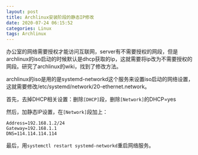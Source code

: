 ```yaml
---
layout: post
title: Archlinux安装阶段的静态IP修改
date: 2020-07-24 06:15:52
categories: Linux
tags: Archlinux
---
```


办公室的网络需要授权才能访问互联网，server有不需要授权的网段，但是archlinux的iso启动的时候默认是dhcp获取的ip，这就需要将ip改为不需要授权的网段。研究了archlinux的wiki，找到了修改方法。

archlinux的iso是用的是systemd-networkd这个服务来设置iso启动的网络设置，这就需要修改/etc/systemd/network/20-ethernet.network。

首先，去掉DHCP相关设置：删除`[DHCP]`段，删除`[Network]`的DHCP=yes

然后，加静态IP设置，在`[Network]`段加上：

```
Address=192.168.1.2/24
Gateway=192.168.1.1
DNS=114.114.114.114
```

最后，用`systemctl restart systemd-networkd`重启网络服务。
